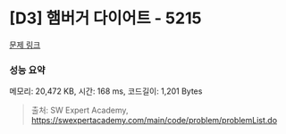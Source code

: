 # [D3] 햄버거 다이어트 - 5215 

[문제 링크](https://swexpertacademy.com/main/code/problem/problemDetail.do?contestProbId=AWT-lPB6dHUDFAVT) 

### 성능 요약

메모리: 20,472 KB, 시간: 168 ms, 코드길이: 1,201 Bytes



> 출처: SW Expert Academy, https://swexpertacademy.com/main/code/problem/problemList.do